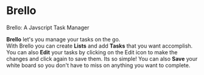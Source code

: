 # Brello
Brello: A Javscript Task Manager

<strong>Brello</strong> let's you manage your tasks on the go.<br>
With Brello you can create <strong>Lists</strong> and add <strong>Tasks</strong> that you want accomplish.<br>
You can also <strong>Edit</strong> your tasks by clicking on the Edit icon to make the changes and click again to save them. Its so simple!
You can also <strong>Save</strong> your white board so you don't have to miss on anything you want to complete.

